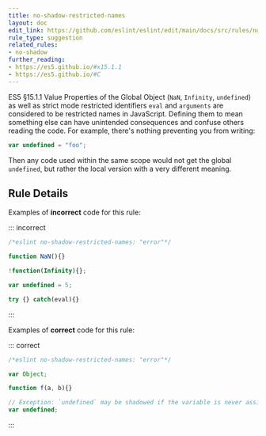 ```yaml
---
title: no-shadow-restricted-names
layout: doc
edit_link: https://github.com/eslint/eslint/edit/main/docs/src/rules/no-shadow-restricted-names.md
rule_type: suggestion
related_rules:
- no-shadow
further_reading:
- https://es5.github.io/#x15.1.1
- https://es5.github.io/#C
---
```


<!--RECOMMENDED-->

ES5 §15.1.1 Value Properties of the Global Object (`NaN`, `Infinity`, `undefined`) as well as strict mode restricted identifiers `eval` and `arguments` are considered to be restricted names in JavaScript. Defining them to mean something else can have unintended consequences and confuse others reading the code. For example, there's nothing preventing you from writing:

```js
var undefined = "foo";
```

Then any code used within the same scope would not get the global `undefined`, but rather the local version with a very different meaning.

## Rule Details

Examples of **incorrect** code for this rule:

::: incorrect

```js
/*eslint no-shadow-restricted-names: "error"*/

function NaN(){}

!function(Infinity){};

var undefined = 5;

try {} catch(eval){}
```

:::

Examples of **correct** code for this rule:

::: correct

```js
/*eslint no-shadow-restricted-names: "error"*/

var Object;

function f(a, b){}

// Exception: `undefined` may be shadowed if the variable is never assigned a value.
var undefined;
```

:::
